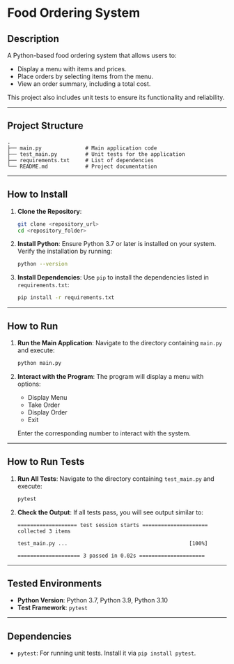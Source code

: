 
# Food Ordering System

## Description

A Python-based food ordering system that allows users to:
- Display a menu with items and prices.
- Place orders by selecting items from the menu.
- View an order summary, including a total cost.

This project also includes unit tests to ensure its functionality and reliability.

---

## Project Structure

```
.
├── main.py              # Main application code
├── test_main.py         # Unit tests for the application
├── requirements.txt     # List of dependencies
└── README.md            # Project documentation
```

---

## How to Install

1. **Clone the Repository**:
   ```bash
   git clone <repository_url>
   cd <repository_folder>
   ```

2. **Install Python**:
   Ensure Python 3.7 or later is installed on your system. Verify the installation by running:
   ```bash
   python --version
   ```

3. **Install Dependencies**:
   Use `pip` to install the dependencies listed in `requirements.txt`:
   ```bash
   pip install -r requirements.txt
   ```

---

## How to Run

1. **Run the Main Application**:
   Navigate to the directory containing `main.py` and execute:
   ```bash
   python main.py
   ```

2. **Interact with the Program**:
   The program will display a menu with options:
   - Display Menu
   - Take Order
   - Display Order
   - Exit

   Enter the corresponding number to interact with the system.

---

## How to Run Tests

1. **Run All Tests**:
   Navigate to the directory containing `test_main.py` and execute:
   ```bash
   pytest
   ```

2. **Check the Output**:
   If all tests pass, you will see output similar to:
   ```
   =================== test session starts =====================
   collected 3 items

   test_main.py ...                                       [100%]

   ==================== 3 passed in 0.02s =====================
   ```

---

## Tested Environments

- **Python Version**: Python 3.7, Python 3.9, Python 3.10
- **Test Framework**: `pytest`

---

## Dependencies

- `pytest`: For running unit tests. Install it via `pip install pytest`.

